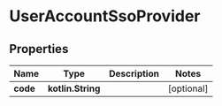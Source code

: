 
# UserAccountSsoProvider

## Properties
Name | Type | Description | Notes
------------ | ------------- | ------------- | -------------
**code** | **kotlin.String** |  |  [optional]



